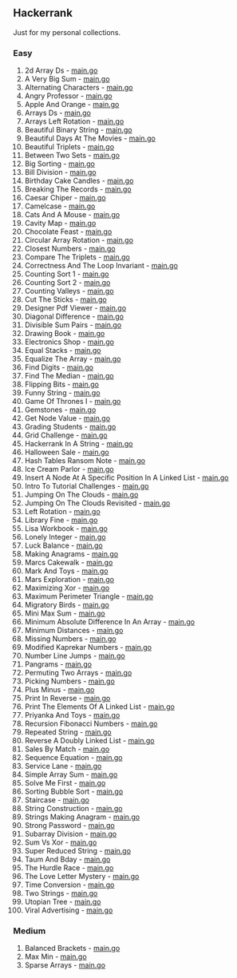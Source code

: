## Hackerrank

Just for my personal collections.

<!-- start dictionary -->

### Easy 
1. 2d Array Ds - [main.go](easy/2d-array-ds/main.go)
2. A Very Big Sum - [main.go](easy/a-very-big-sum/main.go)
3. Alternating Characters - [main.go](easy/alternating-characters/main.go)
4. Angry Professor - [main.go](easy/angry-professor/main.go)
5. Apple And Orange - [main.go](easy/apple-and-orange/main.go)
6. Arrays Ds - [main.go](easy/arrays-ds/main.go)
7. Arrays Left Rotation - [main.go](easy/arrays-left-rotation/main.go)
8. Beautiful Binary String - [main.go](easy/beautiful-binary-string/main.go)
9. Beautiful Days At The Movies - [main.go](easy/beautiful-days-at-the-movies/main.go)
10. Beautiful Triplets - [main.go](easy/beautiful-triplets/main.go)
11. Between Two Sets - [main.go](easy/between-two-sets/main.go)
12. Big Sorting - [main.go](easy/big-sorting/main.go)
13. Bill Division - [main.go](easy/bill-division/main.go)
14. Birthday Cake Candles - [main.go](easy/birthday-cake-candles/main.go)
15. Breaking The Records - [main.go](easy/breaking-the-records/main.go)
16. Caesar Chiper - [main.go](easy/caesar-chiper/main.go)
17. Camelcase - [main.go](easy/camelcase/main.go)
18. Cats And A Mouse - [main.go](easy/cats-and-a-mouse/main.go)
19. Cavity Map - [main.go](easy/cavity-map/main.go)
20. Chocolate Feast - [main.go](easy/chocolate-feast/main.go)
21. Circular Array Rotation - [main.go](easy/circular-array-rotation/main.go)
22. Closest Numbers - [main.go](easy/closest-numbers/main.go)
23. Compare The Triplets - [main.go](easy/compare-the-triplets/main.go)
24. Correctness And The Loop Invariant - [main.go](easy/correctness-and-the-loop-invariant/main.go)
25. Counting Sort 1 - [main.go](easy/counting-sort-1/main.go)
26. Counting Sort 2 - [main.go](easy/counting-sort-2/main.go)
27. Counting Valleys - [main.go](easy/counting-valleys/main.go)
28. Cut The Sticks - [main.go](easy/cut-the-sticks/main.go)
29. Designer Pdf Viewer - [main.go](easy/designer-pdf-viewer/main.go)
30. Diagonal Difference - [main.go](easy/diagonal-difference/main.go)
31. Divisible Sum Pairs - [main.go](easy/divisible-sum-pairs/main.go)
32. Drawing Book - [main.go](easy/drawing-book/main.go)
33. Electronics Shop - [main.go](easy/electronics-shop/main.go)
34. Equal Stacks - [main.go](easy/equal-stacks/main.go)
35. Equalize The Array - [main.go](easy/equalize-the-array/main.go)
36. Find Digits - [main.go](easy/find-digits/main.go)
37. Find The Median - [main.go](easy/find-the-median/main.go)
38. Flipping Bits - [main.go](easy/flipping-bits/main.go)
39. Funny String - [main.go](easy/funny-string/main.go)
40. Game Of Thrones I - [main.go](easy/game-of-thrones-i/main.go)
41. Gemstones - [main.go](easy/gemstones/main.go)
42. Get Node Value - [main.go](easy/get-node-value/main.go)
43. Grading Students - [main.go](easy/grading-students/main.go)
44. Grid Challenge - [main.go](easy/grid-challenge/main.go)
45. Hackerrank In A String - [main.go](easy/hackerrank-in-a-string/main.go)
46. Halloween Sale - [main.go](easy/halloween-sale/main.go)
47. Hash Tables Ransom Note - [main.go](easy/hash-tables-ransom-note/main.go)
48. Ice Cream Parlor - [main.go](easy/ice-cream-parlor/main.go)
49. Insert A Node At A Specific Position In A Linked List - [main.go](easy/insert-a-node-at-a-specific-position-in-a-linked-list/main.go)
50. Intro To Tutorial Challenges - [main.go](easy/intro-to-tutorial-challenges/main.go)
51. Jumping On The Clouds - [main.go](easy/jumping-on-the-clouds/main.go)
52. Jumping On The Clouds Revisited - [main.go](easy/jumping-on-the-clouds-revisited/main.go)
53. Left Rotation - [main.go](easy/left-rotation/main.go)
54. Library Fine - [main.go](easy/library-fine/main.go)
55. Lisa Workbook - [main.go](easy/lisa-workbook/main.go)
56. Lonely Integer - [main.go](easy/lonely-integer/main.go)
57. Luck Balance - [main.go](easy/luck-balance/main.go)
58. Making Anagrams - [main.go](easy/making-anagrams/main.go)
59. Marcs Cakewalk - [main.go](easy/marcs-cakewalk/main.go)
60. Mark And Toys - [main.go](easy/mark-and-toys/main.go)
61. Mars Exploration - [main.go](easy/mars-exploration/main.go)
62. Maximizing Xor - [main.go](easy/maximizing-xor/main.go)
63. Maximum Perimeter Triangle - [main.go](easy/maximum-perimeter-triangle/main.go)
64. Migratory Birds - [main.go](easy/migratory-birds/main.go)
65. Mini Max Sum - [main.go](easy/mini-max-sum/main.go)
66. Minimum Absolute Difference In An Array - [main.go](easy/minimum-absolute-difference-in-an-array/main.go)
67. Minimum Distances - [main.go](easy/minimum-distances/main.go)
68. Missing Numbers - [main.go](easy/missing-numbers/main.go)
69. Modified Kaprekar Numbers - [main.go](easy/modified-kaprekar-numbers/main.go)
70. Number Line Jumps - [main.go](easy/number-line-jumps/main.go)
71. Pangrams - [main.go](easy/pangrams/main.go)
72. Permuting Two Arrays - [main.go](easy/permuting-two-arrays/main.go)
73. Picking Numbers - [main.go](easy/picking-numbers/main.go)
74. Plus Minus - [main.go](easy/plus-minus/main.go)
75. Print In Reverse - [main.go](easy/print-in-reverse/main.go)
76. Print The Elements Of A Linked List - [main.go](easy/print-the-elements-of-a-linked-list/main.go)
77. Priyanka And Toys - [main.go](easy/priyanka-and-toys/main.go)
78. Recursion Fibonacci Numbers - [main.go](easy/recursion-fibonacci-numbers/main.go)
79. Repeated String - [main.go](easy/repeated-string/main.go)
80. Reverse A Doubly Linked List - [main.go](easy/reverse-a-doubly-linked-list/main.go)
81. Sales By Match - [main.go](easy/sales-by-match/main.go)
82. Sequence Equation - [main.go](easy/sequence-equation/main.go)
83. Service Lane - [main.go](easy/service-lane/main.go)
84. Simple Array Sum - [main.go](easy/simple-array-sum/main.go)
85. Solve Me First - [main.go](easy/solve-me-first/main.go)
86. Sorting Bubble Sort - [main.go](easy/sorting-bubble-sort/main.go)
87. Staircase - [main.go](easy/staircase/main.go)
88. String Construction - [main.go](easy/string-construction/main.go)
89. Strings Making Anagram - [main.go](easy/strings-making-anagram/main.go)
90. Strong Password - [main.go](easy/strong-password/main.go)
91. Subarray Division - [main.go](easy/subarray-division/main.go)
92. Sum Vs Xor - [main.go](easy/sum-vs-xor/main.go)
93. Super Reduced String - [main.go](easy/super-reduced-string/main.go)
94. Taum And Bday - [main.go](easy/taum-and-bday/main.go)
95. The Hurdle Race - [main.go](easy/the-hurdle-race/main.go)
96. The Love Letter Mystery - [main.go](easy/the-love-letter-mystery/main.go)
97. Time Conversion - [main.go](easy/time-conversion/main.go)
98. Two Strings - [main.go](easy/two-strings/main.go)
99. Utopian Tree - [main.go](easy/utopian-tree/main.go)
100. Viral Advertising - [main.go](easy/viral-advertising/main.go)


### Medium 
1. Balanced Brackets - [main.go](medium/balanced-brackets/main.go)
2. Max Min - [main.go](medium/max-min/main.go)
3. Sparse Arrays - [main.go](medium/sparse-arrays/main.go)

<!-- end dictionary -->
